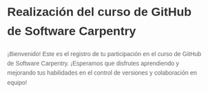 <!DOCTYPE html>
<html lang="es">
<head>
  <meta charset="UTF-8">
  <meta name="viewport" content="width=device-width, initial-scale=1.0">
  <title>Curso de GitHub de Software Carpentry</title>
  <style>
    body {
      font-family: Arial, sans-serif;
      line-height: 1.6;
      margin: 0;
      padding: 0;
    }
    .container {
      max-width: 800px;
      margin: 0 auto;
      padding: 20px;
    }
    h1 {
      color: #333;
    }
    p {
      color: #666;
    }
  </style>
</head>
<body>
  <div class="container">
    <h1>Realización del curso de GitHub de Software Carpentry</h1>
    <p>¡Bienvenido! Este es el registro de tu participación en el curso de GitHub de Software Carpentry. ¡Esperamos que disfrutes aprendiendo y mejorando tus habilidades en el control de versiones y colaboración en equipo!</p>
  </div>
</body>
</html>

